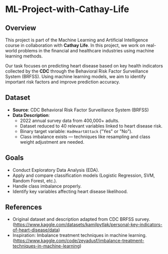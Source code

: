 # ML-Project-with-Cathay-Life

## Overview
This project is part of the Machine Learning and Artificial Intelligence course in collaboration with **Cathay Life**. In this project, we work on real-world problems in the financial and healthcare industries using machine learning methods.

Our task focuses on predicting heart disease based on key health indicators collected by the **CDC** through the Behavioral Risk Factor Surveillance System (BRFSS). Using machine learning models, we aim to identify important risk factors and improve prediction accuracy.

## Dataset
- **Source**: CDC Behavioral Risk Factor Surveillance System (BRFSS)
- **Data Description**:  
  - 2022 annual survey data from 400,000+ adults.
  - Dataset reduced to 40 relevant variables linked to heart disease risk.
  - Binary target variable: `HadHeartAttack` ("Yes" or "No").
  - Class imbalance exists — techniques like resampling and class weight adjustment are needed.

## Goals
- Conduct Exploratory Data Analysis (EDA).
- Apply and compare classification models (Logistic Regression, SVM, Random Forest, etc.).
- Handle class imbalance properly.
- Identify key variables affecting heart disease likelihood.


## References
- Original dataset and description adapted from CDC BRFSS survey. (https://www.kaggle.com/datasets/kamilpytlak/personal-key-indicators-of-heart-disease/data)
- Inspiration: Imbalance treatment techniques in machine learning. (https://www.kaggle.com/code/zeyadusf/imbalance-treatment-techniques-in-machine-learning)
